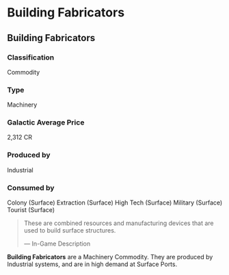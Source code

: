 # Building Fabricators
## Building Fabricators

		

### Classification

Commodity

### Type

Machinery

### Galactic Average Price

2,312 CR

### Produced by

Industrial

### Consumed by

Colony (Surface)
Extraction (Surface)
High Tech (Surface)
Military (Surface)
Tourist (Surface)

> 
> 
> These are combined resources and manufacturing devices that are used to build surface structures.
> 
> 
> — In-Game Description
> 

**Building Fabricators** are a Machinery Commodity. They are produced by Industrial systems, and are in high demand at Surface Ports.